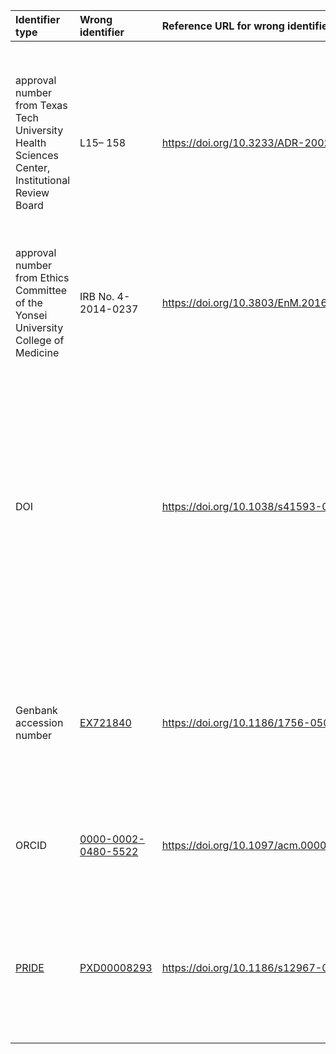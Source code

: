 | Identifier type | Wrong identifier  | Reference URL for wrong identifier | Correct identifier | Reference URL for correct identifier | Comment |
|:--------------|:-----|:-----|:-----|:-----------|:-----------|
| approval number from Texas Tech University Health Sciences Center, Institutional Review Board  |  L15– 158 | https://doi.org/10.3233/ADR-200278 | L06-028 | https://doi.org/10.3233/ADR-219002 | - the original statement also gave the approval date - not clear whether that was wrong as well<br/> - both seem to follow the same format<br/>- no (obvious and public) way to resolve either |
| approval number from Ethics Committee of the Yonsei University College of Medicine  | IRB No. 4-2014-0237 | https://doi.org/10.3803/EnM.2016.31.4.567  | IRB No. 4-2012-0544  | https://doi.org/10.3803/EnM.2020.305 | - both seem to follow the same format<br/>- no (obvious and public) way to resolve either |
| DOI |   | https://doi.org/10.1038/s41593-020-00707-2  | [10.1038/s41593-020-0689-4](https://doi.org/10.1038/s41593-020-0689-4)  | https://doi.org/10.1038/s41593-020-00755-8 | This correction is for a DOI that was stated incorrectly for a reference cited from the original paper. The incorrectly stated DOI is has been corrected in the PDF and HTML versions but is presumably still be available in the paper issue.  |
| Genbank accession number | [EX721840](https://www.ebi.ac.uk/ena/browser/sva/EX721840) | https://doi.org/10.1186/1756-0500-1-47 | [EX722124](https://www.ebi.ac.uk/ena/browser/sva/EX722124) | https://doi.org/10.1186/1756-0500-4-456 | - for both records, version 1 is the only one available but marked as "suppressed"<br/>- both seem to follow the same format<br/>CC BY |
| ORCID  | [0000-0002-0480-5522](https://orcid.org/0000-0002-0480-5522) |  https://doi.org/10.1097/acm.0000000000003089 | [0000-0001-7458-027X](https://orcid.org/0000-0001-7458-027X)  | https://doi.org/10.1097/acm.0000000000003539 | The originally provided ORCID is valid but associated with someone else. |
| [PRIDE](https://www.ebi.ac.uk/pride/) | [PXD00008293](https://www.ebi.ac.uk/pride/archive/projects/PXD00008293)  | https://doi.org/10.1186/s12967-020-02318-8 | [PXD008293](https://www.ebi.ac.uk/pride/archive/projects/PXD008293)  |  https://doi.org/10.1186/s12967-021-02896-1   |  - Superfluous digit probably compatible with regex<br/>- Wrong identifier does not resolve<br/>- CC BY  |
|  |  |  |  |  |  |
